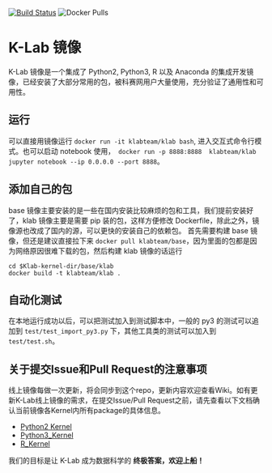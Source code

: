 [![Build Status](https://travis-ci.org/Kesci/klab-kernel.svg?branch=master)](https://travis-ci.org/Kesci/klab-kernel)
![Docker Pulls](https://img.shields.io/docker/pulls/klabteam/klab.svg)

# K-Lab 镜像

K-Lab 镜像是一个集成了 Python2, Python3, R 以及 Anaconda 的集成开发镜像，已经安装了大部分常用的包，被科赛网用户大量使用，充分验证了通用性和可用性。

## 运行

可以直接用镜像运行 `docker run -it klabteam/klab bash`, 进入交互式命令行模式。也可以启动 notebook 使用，` docker run -p 8888:8888  klabteam/klab jupyter notebook --ip 0.0.0.0 --port 8888`。

## 添加自己的包

base 镜像主要安装的是一些在国内安装比较麻烦的包和工具，我们提前安装好了，klab 镜像主要是需要 pip 装的包，这样方便修改 Dockerfile，除此之外，镜像源也改成了国内的源，可以更快的安装自己的依赖包。
首先需要构建 base 镜像，但还是建议直接拉下来 `docker pull klabteam/base`，因为里面的包都是因为网络原因很难下载的包，然后构建 klab 镜像的话运行
```
cd $Klab-kernel-dir/base/klab
docker build -t klabteam/klab .
```

## 自动化测试

在本地运行成功以后，可以把测试加入到测试脚本中，一般的 py3 的测试可以追加到 `test/test_import_py3.py` 下，其他工具类的测试可以加入到 `test/test.sh`。

## 关于提交Issue和Pull Request的注意事项

线上镜像每做一次更新，将会同步到这个repo，更新内容欢迎查看Wiki。如有更新K-Lab线上镜像的需求，在提交Issue/Pull Request之前，请先查看以下文档确认当前镜像各Kernel内所有package的具体信息。

* [Python2 Kernel](/package_info/Py2_Kernel.md)
* [Python3_Kernel](/package_info/Py3_Kernel.md)
* [R_Kernel](/package_info/R_Kernel.md)

我们的目标是让 K-Lab 成为数据科学的 **终极答案，欢迎上船！**
